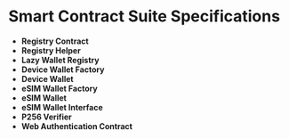 # Smart Contract Suite Specifications

- **Registry Contract**
- **Registry Helper**
- **Lazy Wallet Registry**
- **Device Wallet Factory**
- **Device Wallet**
- **eSIM Wallet Factory**
- **eSIM Wallet**
- **eSIM Wallet Interface**
- **P256 Verifier**
- **Web Authentication Contract**
